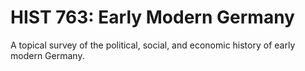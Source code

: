 # HIST 763: Early Modern Germany

A topical survey of the political, social, and economic history of early modern Germany.